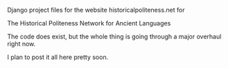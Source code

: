 Django project files for the website historicalpoliteness.net for

The Historical Politeness Network for Ancient Languages

The code does exist, but the whole thing is going through a major overhaul right now.

I plan to post it all here pretty soon.


